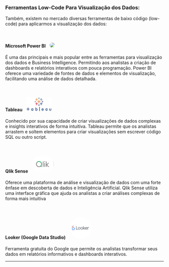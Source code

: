 
### **Ferramentas Low-Code Para Visualização dos Dados:**

Também, existem no mercado diversas ferramentas de baixo código (low-code) para aplicarmos a visualização dos dados:

<br>

#### **Microsoft Power BI** <img src="../assets/powerbi.avif" width='55px' style='margin-left:1vw; border-radius: 2rem;'>

É uma das principais e mais popular entre as ferramentas para visualização dos dados e Business Intelligence. Permitindo aos analistas a criação de dashboards e relatórios interativos com pouca programação. Power BI oferece uma variedade de fontes de dados e elementos de visualização, facilitando uma análise de dados detalhada.

<br>

#### **Tableau** <img src="../assets/tableau.png" width='80px' style='margin-left:1vw; border-radius: 0.2rem;'>

Conhecido por sua capacidade de criar visualizações de dados complexas e insights interativos de forma intuitiva. Tableau permite que os analistas arrastem e soltem elementos para criar visualizações sem escrever código SQL ou outro script.

<br>

#### **Qlik Sense** <img src="../assets/qlik.webp" width='70px' style='margin-left:1vw; border-radius: 3rem;'>

Oferece uma plataforma de análise e visualização de dados com uma forte ênfase em descoberta de dados e Inteligência Artificial. Qlik Sense utiliza uma interface gráfica que ajuda os analistas a criar análises complexas de forma mais intuitiva 

<br>

#### **Looker (Google Data Studio)** <img src="../assets/looker.png" width='70px' style='margin-left:1vw; border-radius: 4rem;'>

Ferramenta gratuita do Google que permite os analistas transformar seus dados em relatórios informativos e dashboards interativos. 

***
